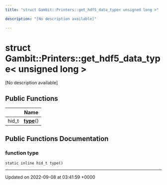 ```yaml
---
title: "struct Gambit::Printers::get_hdf5_data_type< unsigned long >"

description: "[No description available]"

---
```


# struct Gambit::Printers::get_hdf5_data_type< unsigned long >



[No description available]

## Public Functions

|                | Name           |
| -------------- | -------------- |
| hid_t | **[type](/documentation/code/classes/structgambit_1_1printers_1_1get__hdf5__data__type_3_01unsigned_01long_01_4/#function-type)**() |

## Public Functions Documentation

### function type

```
static inline hid_t type()
```


-------------------------------

Updated on 2022-09-08 at 03:41:59 +0000